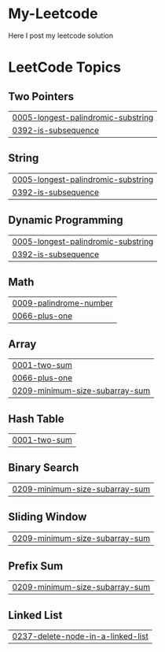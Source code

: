 # My-Leetcode
Here I post my leetcode solution

<!---LeetCode Topics Start-->
# LeetCode Topics
## Two Pointers
|  |
| ------- |
| [0005-longest-palindromic-substring](https://github.com/ahana12eng/My-Leetcode/tree/master/0005-longest-palindromic-substring) |
| [0392-is-subsequence](https://github.com/ahana12eng/My-Leetcode/tree/master/0392-is-subsequence) |
## String
|  |
| ------- |
| [0005-longest-palindromic-substring](https://github.com/ahana12eng/My-Leetcode/tree/master/0005-longest-palindromic-substring) |
| [0392-is-subsequence](https://github.com/ahana12eng/My-Leetcode/tree/master/0392-is-subsequence) |
## Dynamic Programming
|  |
| ------- |
| [0005-longest-palindromic-substring](https://github.com/ahana12eng/My-Leetcode/tree/master/0005-longest-palindromic-substring) |
| [0392-is-subsequence](https://github.com/ahana12eng/My-Leetcode/tree/master/0392-is-subsequence) |
## Math
|  |
| ------- |
| [0009-palindrome-number](https://github.com/ahana12eng/My-Leetcode/tree/master/0009-palindrome-number) |
| [0066-plus-one](https://github.com/ahana12eng/My-Leetcode/tree/master/0066-plus-one) |
## Array
|  |
| ------- |
| [0001-two-sum](https://github.com/ahana12eng/My-Leetcode/tree/master/0001-two-sum) |
| [0066-plus-one](https://github.com/ahana12eng/My-Leetcode/tree/master/0066-plus-one) |
| [0209-minimum-size-subarray-sum](https://github.com/ahana12eng/My-Leetcode/tree/master/0209-minimum-size-subarray-sum) |
## Hash Table
|  |
| ------- |
| [0001-two-sum](https://github.com/ahana12eng/My-Leetcode/tree/master/0001-two-sum) |
## Binary Search
|  |
| ------- |
| [0209-minimum-size-subarray-sum](https://github.com/ahana12eng/My-Leetcode/tree/master/0209-minimum-size-subarray-sum) |
## Sliding Window
|  |
| ------- |
| [0209-minimum-size-subarray-sum](https://github.com/ahana12eng/My-Leetcode/tree/master/0209-minimum-size-subarray-sum) |
## Prefix Sum
|  |
| ------- |
| [0209-minimum-size-subarray-sum](https://github.com/ahana12eng/My-Leetcode/tree/master/0209-minimum-size-subarray-sum) |
## Linked List
|  |
| ------- |
| [0237-delete-node-in-a-linked-list](https://github.com/ahana12eng/My-Leetcode/tree/master/0237-delete-node-in-a-linked-list) |
<!---LeetCode Topics End-->